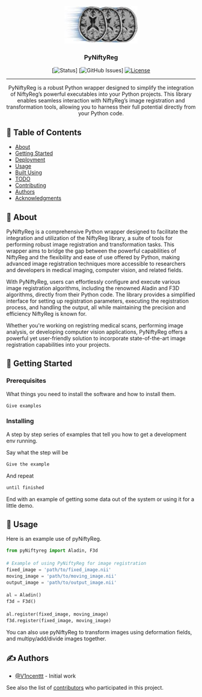 <p align="center">
  <a href="" rel="noopener">
 <img height=100px src="img/niftyreg.jpg" alt="Project logo"></a>
</p>

<h3 align="center">PyNiftyReg</h3>

<div align="center">

[![Status](https://img.shields.io/badge/status-active-success.svg)]
[![GitHub Issues](https://img.shields.io/github/issues/V1ncenttt/pyniftyreg)]
[![License](https://img.shields.io/github/license/V1ncenttt/pyniftyreg)](/LICENSE)

</div>

---

<p align="center"> PyNiftyReg is a robust Python wrapper designed to simplify the integration of NiftyReg’s powerful executables into your Python projects. This library enables seamless interaction with NiftyReg’s image registration and transformation tools, allowing you to harness their full potential directly from your Python code.
    <br> 
</p>

## 📝 Table of Contents

- [About](#about)
- [Getting Started](#getting_started)
- [Deployment](#deployment)
- [Usage](#usage)
- [Built Using](#built_using)
- [TODO](../TODO.md)
- [Contributing](../CONTRIBUTING.md)
- [Authors](#authors)
- [Acknowledgments](#acknowledgement)

## 🧐 About <a name = "about"></a>

PyNiftyReg is a comprehensive Python wrapper designed to facilitate the integration and utilization of the NiftyReg library, a suite of tools for performing robust image registration and transformation tasks. This wrapper aims to bridge the gap between the powerful capabilities of NiftyReg and the flexibility and ease of use offered by Python, making advanced image registration techniques more accessible to researchers and developers in medical imaging, computer vision, and related fields.

With PyNiftyReg, users can effortlessly configure and execute various image registration algorithms, including the renowned Aladin and F3D algorithms, directly from their Python code. The library provides a simplified interface for setting up registration parameters, executing the registration process, and handling the output, all while maintaining the precision and efficiency NiftyReg is known for.

Whether you're working on registring medical scans, performing image analysis, or developing computer vision applications, PyNiftyReg offers a powerful yet user-friendly solution to incorporate state-of-the-art image registration capabilities into your projects.

## 🏁 Getting Started <a name = "getting_started"></a>

### Prerequisites

What things you need to install the software and how to install them.

```python
Give examples
```

### Installing

A step by step series of examples that tell you how to get a development env running.

Say what the step will be

```python
Give the example
```

And repeat

```python
until finished
```

End with an example of getting some data out of the system or using it for a little demo.


## 🎈 Usage <a name="usage"></a>

Here is an example use of pyNiftyReg.

```python 
from pyNiftyreg import Aladin, F3d

# Example of using PyNiftyReg for image registration
fixed_image = 'path/to/fixed_image.nii'
moving_image = 'path/to/moving_image.nii'
output_image = 'path/to/output_image.nii'

al = Aladin()
f3d = F3d()

al.register(fixed_image, moving_image)
f3d.register(fixed_image, moving_image)
```

You can also use pyNiftyReg to transform images using deformation fields, and multipy/add/divide images together.

## ✍️ Authors <a name = "authors"></a>

- [@V1ncenttt](https://github.com/V1ncenttt) - Initial work

See also the list of [contributors](https://github.com/V1ncenttt/cmic_registeration/contributors) who participated in this project.
